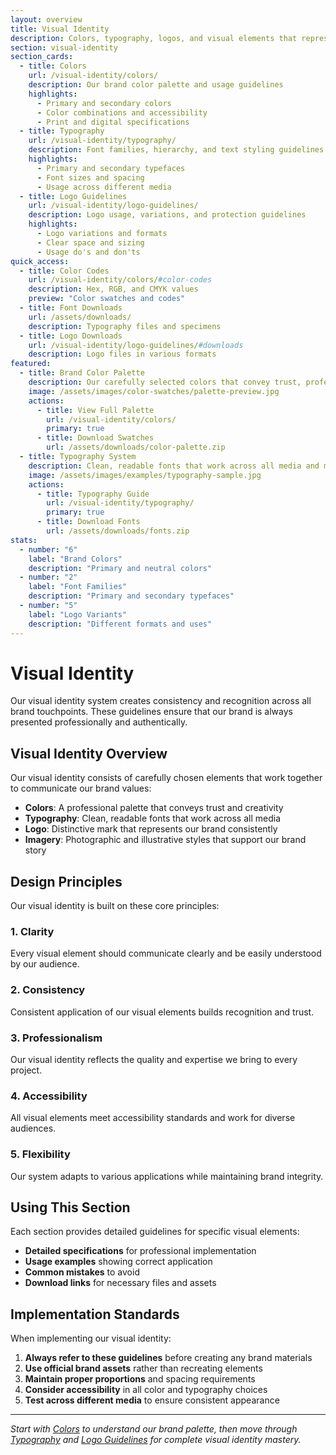 ```yaml
---
layout: overview
title: Visual Identity
description: Colors, typography, logos, and visual elements that represent our brand
section: visual-identity
section_cards:
  - title: Colors
    url: /visual-identity/colors/
    description: Our brand color palette and usage guidelines
    highlights:
      - Primary and secondary colors
      - Color combinations and accessibility
      - Print and digital specifications
  - title: Typography
    url: /visual-identity/typography/
    description: Font families, hierarchy, and text styling guidelines
    highlights:
      - Primary and secondary typefaces
      - Font sizes and spacing
      - Usage across different media
  - title: Logo Guidelines
    url: /visual-identity/logo-guidelines/
    description: Logo usage, variations, and protection guidelines
    highlights:
      - Logo variations and formats
      - Clear space and sizing
      - Usage do's and don'ts
quick_access:
  - title: Color Codes
    url: /visual-identity/colors/#color-codes
    description: Hex, RGB, and CMYK values
    preview: "Color swatches and codes"
  - title: Font Downloads
    url: /assets/downloads/
    description: Typography files and specimens
  - title: Logo Downloads
    url: /visual-identity/logo-guidelines/#downloads
    description: Logo files in various formats
featured:
  - title: Brand Color Palette
    description: Our carefully selected colors that convey trust, professionalism, and creativity
    image: /assets/images/color-swatches/palette-preview.jpg
    actions:
      - title: View Full Palette
        url: /visual-identity/colors/
        primary: true
      - title: Download Swatches
        url: /assets/downloads/color-palette.zip
  - title: Typography System
    description: Clean, readable fonts that work across all media and maintain brand consistency
    image: /assets/images/examples/typography-sample.jpg
    actions:
      - title: Typography Guide
        url: /visual-identity/typography/
        primary: true
      - title: Download Fonts
        url: /assets/downloads/fonts.zip
stats:
  - number: "6"
    label: "Brand Colors"
    description: "Primary and neutral colors"
  - number: "2"
    label: "Font Families"
    description: "Primary and secondary typefaces"
  - number: "5"
    label: "Logo Variants"
    description: "Different formats and uses"
---
```


# Visual Identity

Our visual identity system creates consistency and recognition across all brand touchpoints. These guidelines ensure that our brand is always presented professionally and authentically.

## Visual Identity Overview

Our visual identity consists of carefully chosen elements that work together to communicate our brand values:

- **Colors**: A professional palette that conveys trust and creativity
- **Typography**: Clean, readable fonts that work across all media
- **Logo**: Distinctive mark that represents our brand consistently
- **Imagery**: Photographic and illustrative styles that support our brand story

## Design Principles

Our visual identity is built on these core principles:

### 1. Clarity
Every visual element should communicate clearly and be easily understood by our audience.

### 2. Consistency
Consistent application of our visual elements builds recognition and trust.

### 3. Professionalism
Our visual identity reflects the quality and expertise we bring to every project.

### 4. Accessibility
All visual elements meet accessibility standards and work for diverse audiences.

### 5. Flexibility
Our system adapts to various applications while maintaining brand integrity.

## Using This Section

Each section provides detailed guidelines for specific visual elements:

- **Detailed specifications** for professional implementation
- **Usage examples** showing correct application
- **Common mistakes** to avoid
- **Download links** for necessary files and assets

## Implementation Standards

When implementing our visual identity:

1. **Always refer to these guidelines** before creating any brand materials
2. **Use official brand assets** rather than recreating elements
3. **Maintain proper proportions** and spacing requirements
4. **Consider accessibility** in all color and typography choices
5. **Test across different media** to ensure consistent appearance

---

*Start with [Colors](/visual-identity/colors/) to understand our brand palette, then move through [Typography](/visual-identity/typography/) and [Logo Guidelines](/visual-identity/logo-guidelines/) for complete visual identity mastery.*